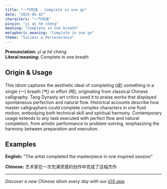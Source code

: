 ```yaml
---
title: "一气呵成 - Complete in one go"
date: "2025-05-02"
characters: "一气呵成"
pinyin: "yī qì hē chéng"
meaning: "Complete in one breath"
metaphoric_meaning: "Complete in one go"
theme: "Success & Perseverance"
---
```


**Pronunciation:** *yī qì hē chéng*  
**Literal meaning:** Complete in one breath

## Origin & Usage

This idiom captures the aesthetic ideal of completing (成) something in a single (一) breath (气) or effort (呵), originating from classical Chinese calligraphy. Tang Dynasty art critics used it to praise works that displayed spontaneous perfection and natural flow. Historical accounts describe how master calligraphers could complete complex characters in one fluid motion, embodying both technical skill and spiritual harmony. Contemporary usage extends to any task executed with perfect flow and natural completion, from artistic performance to problem-solving, emphasizing the harmony between preparation and execution.

## Examples

**English:** "The artist completed the masterpiece in one inspired session"

**Chinese:** 艺术家在一次充满灵感的创作中完成了这幅杰作

---

*Discover a new Chinese idiom every day with our [iOS app](https://apps.apple.com/us/app/daily-chinese-idioms/id6670238264).*
